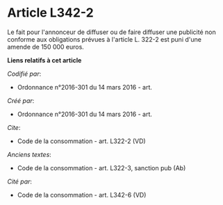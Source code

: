 # Article L342-2

Le fait pour l'annonceur de diffuser ou de faire diffuser une publicité non conforme aux obligations prévues à l'article L.
322-2 est puni d'une amende de 150 000 euros.

**Liens relatifs à cet article**

_Codifié par_:

  - Ordonnance n°2016-301 du 14 mars 2016 - art.

_Créé par_:

  - Ordonnance n°2016-301 du 14 mars 2016 - art.

_Cite_:

  - Code de la consommation - art. L322-2 (VD)

_Anciens textes_:

  - Code de la consommation - art. L322-3, sanction pub (Ab)

_Cité par_:

  - Code de la consommation - art. L342-6 (VD)
